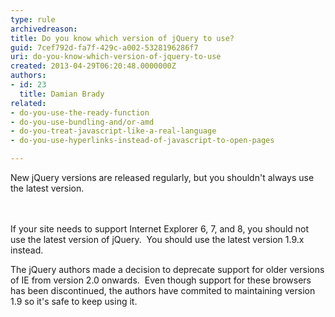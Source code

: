 ```yaml
---
type: rule
archivedreason: 
title: Do you know which version of jQuery to use?
guid: 7cef792d-fa7f-429c-a002-5328196286f7
uri: do-you-know-which-version-of-jquery-to-use
created: 2013-04-29T06:20:48.0000000Z
authors:
- id: 23
  title: Damian Brady
related:
- do-you-use-the-ready-function
- do-you-use-bundling-and/or-amd
- do-you-treat-javascript-like-a-real-language
- do-you-use-hyperlinks-instead-of-javascript-to-open-pages

---
```



New jQuery versions are released regularly, but you shouldn't always use the latest version.<br>
<br><excerpt class='endintro'></excerpt><br>
<p>​If your site needs to support Internet Explorer 6, 7, and 8, you should not use the latest version of jQuery. &#160;You should use the latest version 1.9.x instead.</p><p>The jQuery authors made a decision to deprecate support for older versions of IE from version 2.0 onwards. &#160;Even though support for these browsers has been discontinued, the authors have commited to maintaining version 1.9 so it's safe to keep using it.</p>


